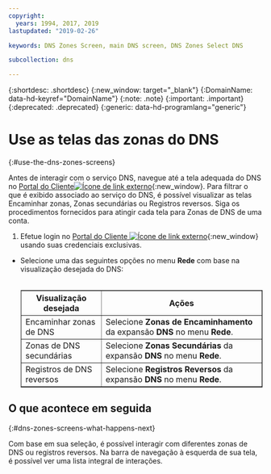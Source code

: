 ```yaml
---
copyright:
  years: 1994, 2017, 2019
lastupdated: "2019-02-26"

keywords: DNS Zones Screen, main DNS screen, DNS Zones Select DNS

subcollection: dns

---
```


{:shortdesc: .shortdesc}
{:new_window: target="_blank"}
{:DomainName: data-hd-keyref="DomainName"}
{:note: .note}
{:important: .important}
{:deprecated: .deprecated}
{:generic: data-hd-programlang="generic"}

# Use as telas das zonas do DNS
{:#use-the-dns-zones-screens}

Antes de interagir com o serviço DNS, navegue até a tela adequada do DNS no [Portal do Cliente![Ícone de link externo](../../icons/launch-glyph.svg "Ícone de link externo")](https://{DomainName}/){:new_window}. Para filtrar o que é exibido associado ao serviço do DNS, é possível visualizar as telas Encaminhar zonas, Zonas secundárias ou Registros reversos. Siga os procedimentos fornecidos para atingir cada tela para Zonas de DNS de uma conta.

1. Efetue login no [Portal do Cliente ![Ícone de link externo](../../icons/launch-glyph.svg "Ícone de link externo")](https://{DomainName}/){:new_window} usando suas credenciais exclusivas.
* Selecione uma das seguintes opções no menu **Rede** com base na visualização desejada do DNS:<br/><br/><table border="1"><tbody><tr><th>Visualização desejada</th><th>Ações</th></tr><tr><td>Encaminhar zonas de DNS</td><td>Selecione <strong>Zonas de Encaminhamento</strong> da expansão <strong>DNS</strong> no menu <strong>Rede</strong>.</td></tr><tr><td>Zonas de DNS secundárias</td><td>Selecione <strong>Zonas Secundárias</strong> da expansão <strong>DNS</strong> no menu <strong>Rede</strong>.</td></tr><tr><td>Registros de DNS reversos</td><td>Selecione <strong>Registros Reversos</strong> da expansão <strong>DNS</strong> no menu <strong>Rede</strong>.</td></tr></tbody></table>

## O que acontece em seguida
{:#dns-zones-screens-what-happens-next}

Com base em sua seleção, é possível interagir com diferentes zonas de DNS ou registros reversos. Na barra de navegação à esquerda de sua tela, é possível ver uma lista integral de interações.
